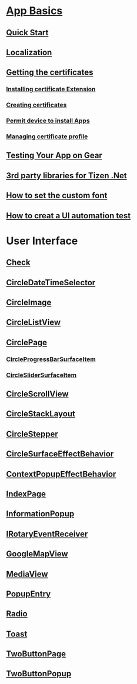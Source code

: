 # [App Basics](Overview.md)
## [Quick Start](Quickstart.md)
## [Localization](Localization.md)
## [Getting the certificates](GettingTheCertificates.md)
### [Installing certificate Extension](InstallingCertificateExtension.md)
### [Creating certificates](CreatingCertificates.md)
### [Permit device to install Apps](PermitDeviceToInstallApps.md)
### [Managing certificate profile](ManagingCertificateProfile.md)
## [Testing Your App on Gear](TestingYourAppOnGear.md)
## [3rd party libraries for Tizen .Net](LibraryList.md)
## [How to set the custom font](HowToSetTheCustomFont.md)
## [How to creat a UI automation test](CreatingTestAutomation.md)
# User Interface
## [Check](Check.md)
## [CircleDateTimeSelector](CircleDateTimeSelector.md)
## [CircleImage](CircleImage.md)
## [CircleListView](CircleListView.md)
## [CirclePage](CirclePage.md)
### [CircleProgressBarSurfaceItem](https://samsung.github.io/Tizen.CircularUI/guide/CirclePage.html#add-circleprogressbarsurfaceitem-in-circlepage)
### [CircleSliderSurfaceItem](https://samsung.github.io/Tizen.CircularUI/guide/CirclePage.html#add-circleslidersurfaceitem-in-circlepage)
## [CircleScrollView](CircleScrollView.md)
## [CircleStackLayout](CircleStackLayout.md)
## [CircleStepper](CircleStepper.md)
## [CircleSurfaceEffectBehavior](CircleSurfaceEffectBehavior.md)
## [ContextPopupEffectBehavior](ContextPopupEffectBehavior.md)
## [IndexPage](IndexPage.md)
## [InformationPopup](InformationPopup.md)
## [IRotaryEventReceiver](IRotaryEventReceiver.md)
## [GoogleMapView](GoogleMapView.md)
## [MediaView](MediaView.md)
## [PopupEntry](PopupEntry.md)
## [Radio](Radio.md)
## [Toast](Toast.md)
## [TwoButtonPage](TwoButtonPage.md)
## [TwoButtonPopup](TwoButtonPopup.md)
